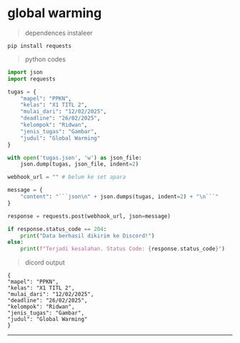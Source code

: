 # global warming

> dependences instaleer

    pip install requests

> python codes

```py
import json
import requests

tugas = {
    "mapel": "PPKN",
    "kelas": "X1 TITL 2",
    "mulai_dari": "12/02/2025",
    "deadline": "26/02/2025",
    "kelompok": "Ridwan",
    "jenis_tugas": "Gambar",
    "judul": "Global Warming"
}

with open('tugas.json', 'w') as json_file:
    json.dump(tugas, json_file, indent=2)

webhook_url = "" # belum ke set apara

message = {
    "content": "```json\n" + json.dumps(tugas, indent=2) + "\n```"
}

response = requests.post(webhook_url, json=message)

if response.status_code == 204:
    print("Data berhasil dikirim ke Discord!")
else:
    print(f"Terjadi kesalahan. Status Code: {response.status_code}")
```

> dicord output

    {
    "mapel": "PPKN",
    "kelas": "X1 TITL 2",
    "mulai_dari": "12/02/2025",
    "deadline": "26/02/2025",
    "kelompok": "Ridwan",
    "jenis_tugas": "Gambar",
    "judul": "Global Warming"
    }

---
